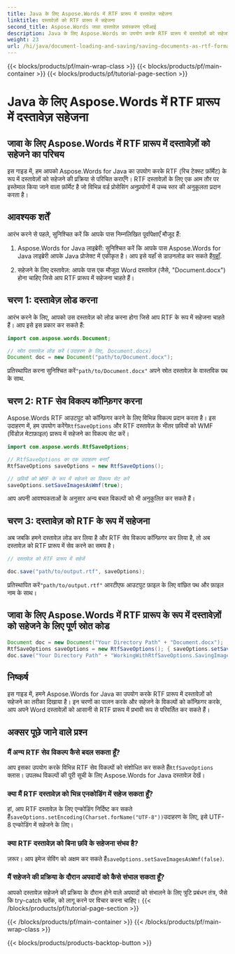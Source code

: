 ```yaml
---
title: Java के लिए Aspose.Words में RTF प्रारूप में दस्तावेज़ सहेजना
linktitle: दस्तावेज़ों को RTF प्रारूप में सहेजना
second_title: Aspose.Words जावा दस्तावेज़ प्रसंस्करण एपीआई
description: Java के लिए Aspose.Words का उपयोग करके RTF प्रारूप में दस्तावेज़ों को सहेजना सीखें। कुशल दस्तावेज़ रूपांतरण के लिए स्रोत कोड के साथ चरण-दर-चरण मार्गदर्शिका।
weight: 23
url: /hi/java/document-loading-and-saving/saving-documents-as-rtf-format/
---
```


{{< blocks/products/pf/main-wrap-class >}}
{{< blocks/products/pf/main-container >}}
{{< blocks/products/pf/tutorial-page-section >}}

# Java के लिए Aspose.Words में RTF प्रारूप में दस्तावेज़ सहेजना


## जावा के लिए Aspose.Words में RTF प्रारूप में दस्तावेज़ों को सहेजने का परिचय

इस गाइड में, हम आपको Aspose.Words for Java का उपयोग करके RTF (रिच टेक्स्ट फ़ॉर्मेट) के रूप में दस्तावेज़ों को सहेजने की प्रक्रिया से परिचित कराएँगे। RTF दस्तावेज़ों के लिए एक आम तौर पर इस्तेमाल किया जाने वाला फ़ॉर्मेट है जो विभिन्न वर्ड प्रोसेसिंग अनुप्रयोगों में उच्च स्तर की अनुकूलता प्रदान करता है।

## आवश्यक शर्तें

आरंभ करने से पहले, सुनिश्चित करें कि आपके पास निम्नलिखित पूर्वापेक्षाएँ मौजूद हैं:

1.  Aspose.Words for Java लाइब्रेरी: सुनिश्चित करें कि आपके पास Aspose.Words for Java लाइब्रेरी आपके Java प्रोजेक्ट में एकीकृत है। आप इसे यहाँ से डाउनलोड कर सकते हैं[यहाँ](https://releases.aspose.com/words/java/).

2. सहेजने के लिए दस्तावेज़: आपके पास एक मौजूदा Word दस्तावेज़ (जैसे, "Document.docx") होना चाहिए जिसे आप RTF प्रारूप में सहेजना चाहते हैं।

## चरण 1: दस्तावेज़ लोड करना

आरंभ करने के लिए, आपको उस दस्तावेज़ को लोड करना होगा जिसे आप RTF के रूप में सहेजना चाहते हैं। आप इसे इस प्रकार कर सकते हैं:

```java
import com.aspose.words.Document;

// स्रोत दस्तावेज़ लोड करें (उदाहरण के लिए, Document.docx)
Document doc = new Document("path/to/Document.docx");
```

 प्रतिस्थापित करना सुनिश्चित करें`"path/to/Document.docx"` अपने स्रोत दस्तावेज़ के वास्तविक पथ के साथ.

## चरण 2: RTF सेव विकल्प कॉन्फ़िगर करना

 Aspose.Words RTF आउटपुट को कॉन्फ़िगर करने के लिए विभिन्न विकल्प प्रदान करता है। इस उदाहरण में, हम उपयोग करेंगे`RtfSaveOptions` और RTF दस्तावेज़ के भीतर छवियों को WMF (विंडोज़ मेटाफ़ाइल) प्रारूप में सहेजने का विकल्प सेट करें।

```java
import com.aspose.words.RtfSaveOptions;

// RtfSaveOptions का एक उदाहरण बनाएँ
RtfSaveOptions saveOptions = new RtfSaveOptions();

// छवियों को WMF के रूप में सहेजने का विकल्प सेट करें
saveOptions.setSaveImagesAsWmf(true);
```

आप अपनी आवश्यकताओं के अनुसार अन्य बचत विकल्पों को भी अनुकूलित कर सकते हैं।

## चरण 3: दस्तावेज़ को RTF के रूप में सहेजना

अब जबकि हमने दस्तावेज़ लोड कर लिया है और RTF सेव विकल्प कॉन्फ़िगर कर लिया है, तो अब दस्तावेज़ को RTF प्रारूप में सेव करने का समय है।

```java
// दस्तावेज़ को RTF प्रारूप में सहेजें

doc.save("path/to/output.rtf", saveOptions);
```

 प्रतिस्थापित करें`"path/to/output.rtf"` आरटीएफ आउटपुट फ़ाइल के लिए वांछित पथ और फ़ाइल नाम के साथ।

## जावा के लिए Aspose.Words में RTF प्रारूप के रूप में दस्तावेज़ों को सहेजने के लिए पूर्ण स्रोत कोड

```java
Document doc = new Document("Your Directory Path" + "Document.docx");
RtfSaveOptions saveOptions = new RtfSaveOptions(); { saveOptions.setSaveImagesAsWmf(true); }
doc.save("Your Directory Path" + "WorkingWithRtfSaveOptions.SavingImagesAsWmf.rtf", saveOptions);
```

## निष्कर्ष

इस गाइड में, हमने Aspose.Words for Java का उपयोग करके RTF प्रारूप में दस्तावेज़ों को सहेजने का तरीका दिखाया है। इन चरणों का पालन करके और सहेजने के विकल्पों को कॉन्फ़िगर करके, आप अपने Word दस्तावेज़ों को आसानी से RTF प्रारूप में प्रभावी रूप से परिवर्तित कर सकते हैं।

## अक्सर पूछे जाने वाले प्रश्न

### मैं अन्य RTF सेव विकल्प कैसे बदल सकता हूँ?

 आप इसका उपयोग करके विभिन्न RTF सेव विकल्पों को संशोधित कर सकते हैं`RtfSaveOptions` क्लास। उपलब्ध विकल्पों की पूरी सूची के लिए Aspose.Words for Java दस्तावेज़ देखें।

### क्या मैं RTF दस्तावेज़ को भिन्न एनकोडिंग में सहेज सकता हूँ?

 हां, आप RTF दस्तावेज़ के लिए एन्कोडिंग निर्दिष्ट कर सकते हैं`saveOptions.setEncoding(Charset.forName("UTF-8"))`उदाहरण के लिए, इसे UTF-8 एन्कोडिंग में सहेजने के लिए।

### क्या RTF दस्तावेज़ को बिना छवि के सहेजना संभव है?

 ज़रूर। आप इमेज सेविंग को अक्षम कर सकते हैं`saveOptions.setSaveImagesAsWmf(false)`.

### मैं सहेजने की प्रक्रिया के दौरान अपवादों को कैसे संभाल सकता हूँ?

आपको दस्तावेज़ सहेजने की प्रक्रिया के दौरान होने वाले अपवादों को संभालने के लिए त्रुटि प्रबंधन तंत्र, जैसे कि try-catch ब्लॉक, को लागू करने पर विचार करना चाहिए।
{{< /blocks/products/pf/tutorial-page-section >}}

{{< /blocks/products/pf/main-container >}}
{{< /blocks/products/pf/main-wrap-class >}}

{{< blocks/products/products-backtop-button >}}
